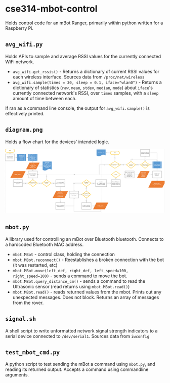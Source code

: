 # cse314-mbot-control

Holds control code for an mBot Ranger, primarily within python written for a Raspberry Pi.

## `avg_wifi.py`
Holds APIs to sample and average RSSI values for the currently connected WiFi network.
* `avg_wifi.get_rssis()` - Returns a dictionary of current RSSI values for each wireless interface. Sources data from `/proc/net/wireless`
* `avg_wifi.sample(times = 30, sleep = 0.1, iface="wlan0")` - Returns a dictionary of statistics (`raw`, `mean`, `stdev`, `median`, `mode`) about `iface`'s currently connected network's RSSI, over `times` samples, with a `sleep` amount of time between each.

If ran as a command line console, the output for `avg_wifi.sample()` is effectively printed.

## `diagram.png`
Holds a flow chart for the devices' intended logic.

![Flow chart for mBot logic to be implemented in Python](diagram.png)

## `mbot.py`
A library used for controlling an mBot over Bluetooth bluetooth. Connects to a hardcoded Bluetooth MAC address.
* `mbot.MBot` - control class, holding the connection
* `mbot.MBot.reconnect()` - Reestablishes a broken connection with the bot (it was restarted, etc)
* `mbot.MBot.move(left_def, right_def, left_speed=100, right_speed=100)` - sends a command to move the bot.
* `mbot.MBot.query_distance_cm()` - sends a command to read the Ultrasonic sensor (read returns using `mbot.MBot.read()`)
* `mbot.MBot.read()` - reads returned values from the mbot. Prints out any unexpected messages. Does not block. Returns an array of messages from the rover.

## `signal.sh`
A shell script to write unformatted network signal strength indicators to a serial device connected to `/dev/serial1`. Sources data from `iwconfig`

## `test_mbot_cmd.py`
A python script to test sending the mBot a command using `mbot.py`, and reading its returned output. Accepts a command using commandline arguments.
